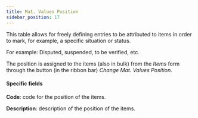 ```yaml
---
title: Mat. Values Position
sidebar_position: 17
---
```


This table allows for freely defining entries to be attributed to items in order to mark, for example, a specific situation or status.

For example: Disputed, suspended, to be verified, etc.

The position is assigned to the items (also in bulk) from the *Items* form through the button (in the ribbon bar) *Change Mat. Values Position*.

#### Specific fields

**Code**: code for the position of the items.

**Description**: description of the position of the items.
